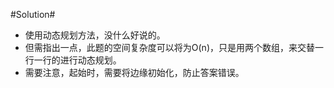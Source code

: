 #Solution#

*   使用动态规划方法，没什么好说的。
*   但需指出一点，此题的空间复杂度可以将为O(n)，只是用两个数组，来交替一行一行的进行动态规划。
*   需要注意，起始时，需要将边缘初始化，防止答案错误。